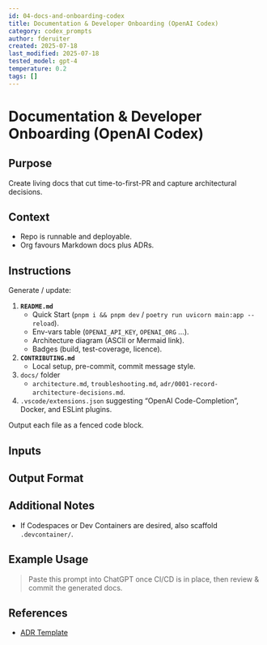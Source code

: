 ```yaml
---
id: 04-docs-and-onboarding-codex
title: Documentation & Developer Onboarding (OpenAI Codex)
category: codex_prompts
author: fderuiter
created: 2025-07-18
last_modified: 2025-07-18
tested_model: gpt-4
temperature: 0.2
tags: []
---
```


# Documentation & Developer Onboarding (OpenAI Codex)

## Purpose

Create living docs that cut time-to-first-PR and capture architectural decisions.

## Context

- Repo is runnable and deployable.
- Org favours Markdown docs plus ADRs.

## Instructions

Generate / update:

1. **`README.md`**
   - Quick Start (`pnpm i && pnpm dev` / `poetry run uvicorn main:app --reload`).
   - Env-vars table (`OPENAI_API_KEY`, `OPENAI_ORG` …).
   - Architecture diagram (ASCII or Mermaid link).
   - Badges (build, test-coverage, licence).
1. **`CONTRIBUTING.md`**
   - Local setup, pre-commit, commit message style.
1. `docs/` folder
   - `architecture.md`, `troubleshooting.md`, `adr/0001-record-architecture-decisions.md`.
1. `.vscode/extensions.json` suggesting “OpenAI Code-Completion”, Docker, and ESLint plugins.

Output each file as a fenced code block.

## Inputs

## Output Format

## Additional Notes

- If Codespaces or Dev Containers are desired, also scaffold `.devcontainer/`.

## Example Usage

> Paste this prompt into ChatGPT once CI/CD is in place, then review & commit the generated docs.

## References

- [ADR Template](../docs/adr/template.md)
